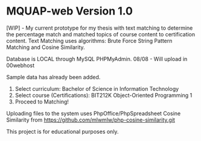 # MQUAP-web Version 1.0

[WIP] - My current prototype for my thesis with text matching to determine the percentage match and matched topics of course content to certification content. Text Matching uses algorithms: Brute Force String Pattern Matching and Cosine Similarity.

Database is LOCAL through MySQL PHPMyAdmin. 
08/08 - Will upload in 00webhost

Sample data has already been added. 
1. Select curriculum: Bachelor of Science in Information Technology
2. Select course (Certifications): BIT212K Object-Oriented Programming 1
3. Proceed to Matching!

Uploading files to the system uses PhpOffice/PhpSpreadsheet
Cosine Similarity from https://github.com/mlwmlw/php-cosine-similarity.git

This project is for educational purposes only.
